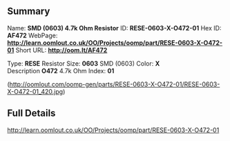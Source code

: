 

 ## Summary
Name: __SMD (0603) 4.7k Ohm Resistor__
ID: __RESE-0603-X-O472-01__
Hex ID: __AF472__
WebPage: __http://learn.oomlout.co.uk/OO/Projects/oomp/part/RESE-0603-X-O472-01__
Short URL: __http://oom.lt/AF472__

Type: __RESE__ Resistor 
Size: __0603__ SMD (0603) 
Color: __X__  
Description __O472__ 4.7k Ohm 
Index: __01__


(http://oomlout.com/oomp-gen/parts/RESE-0603-X-O472-01/RESE-0603-X-O472-01_420.jpg)


 ## Full Details
 http://learn.oomlout.co.uk/OO/Projects/oomp/part/RESE-0603-X-O472-01














